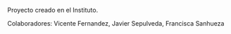 Proyecto creado en el Instituto.

Colaboradores: 
  Vicente Fernandez,
  Javier Sepulveda,
  Francisca Sanhueza
